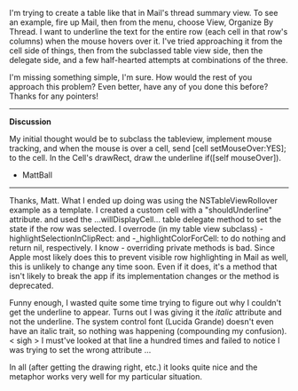 

I'm trying to create a table like that in Mail's thread summary view. To see an example, fire up Mail, then from the menu, choose View, Organize By Thread. I want to underline the text for the entire row (each cell in that row's columns) when the mouse hovers over it. I've tried approaching it from the cell side of things, then from the subclassed table view side, then the delegate side, and a few half-hearted attempts at combinations of the three.

I'm missing something simple, I'm sure. How would the rest of you approach this problem? Even better, have any of you done this before? Thanks for any pointers!

----

**Discussion**

My initial thought would be to subclass the tableview, implement mouse tracking, and when the mouse is over a cell, send [cell setMouseOver:YES]; to the cell. In the Cell's drawRect, draw the underline if([self mouseOver]). 

- MattBall

----

Thanks, Matt. What I ended up doing was using the NSTableViewRollover example as a template. I created a custom cell with a "shouldUnderline" attribute. and used the ...willDisplayCell... table delegate method to set the state if the row was selected. I overrode (in my table view subclass)     -highlightSelectionInClipRect: and     -_highlightColorForCell: to do nothing and return nil, respectively. I know - overriding private methods is bad. Since Apple most likely does this to prevent visible row highlighting in Mail as well, this is unlikely to change any time soon. Even if it does, it's a method that isn't likely to break the app if its implementation changes or the method is deprecated.

Funny enough, I wasted quite some time trying to figure out why I couldn't get the underline to appear. Turns out I was giving it the *italic* attribute and not the underline. The system control font (Lucida Grande) doesn't even have an italic trait, so nothing was happening (compounding my confusion).  < sigh > I must've looked at that line a hundred times and failed to notice I was trying to set the wrong attribute ...

In all (after getting the drawing right, etc.) it looks quite nice and the metaphor works very well for my particular situation.
